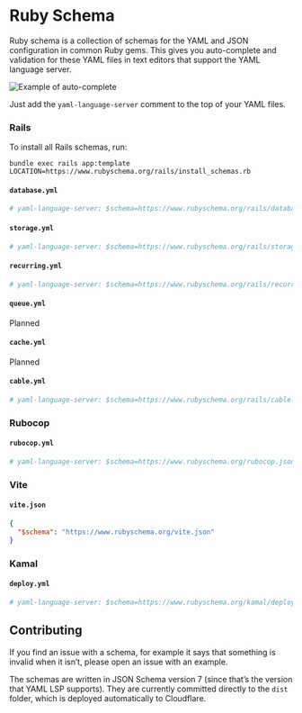 # Ruby Schema

Ruby schema is a collection of schemas for the YAML and JSON configuration in common Ruby gems. This gives you auto-complete and validation for these YAML files in text editors that support the YAML language server.

![Example of auto-complete](https://github.com/user-attachments/assets/c8038624-4df5-4dd7-9fcf-787d5c8a5f71)

Just add the `yaml-language-server` comment to the top of your YAML files.

### Rails

To install all Rails schemas, run:

```
bundle exec rails app:template LOCATION=https://www.rubyschema.org/rails/install_schemas.rb
```

#### `database.yml`

```yml
# yaml-language-server: $schema=https://www.rubyschema.org/rails/database.json
```

#### `storage.yml`

```yml
# yaml-language-server: $schema=https://www.rubyschema.org/rails/storage.json
```

#### `recurring.yml`

```yml
# yaml-language-server: $schema=https://www.rubyschema.org/rails/recurring.json
```

#### `queue.yml`

Planned

#### `cache.yml`

Planned

#### `cable.yml`

```yml
# yaml-language-server: $schema=https://www.rubyschema.org/rails/cable.json
```

### Rubocop

#### `rubocop.yml`

```yml
# yaml-language-server: $schema=https://www.rubyschema.org/rubocop.json
```

### Vite

#### `vite.json`

```json
{
  "$schema": "https://www.rubyschema.org/vite.json"
}
```

### Kamal

#### `deploy.yml`

```yml
# yaml-language-server: $schema=https://www.rubyschema.org/kamal/deploy.json
```

## Contributing

If you find an issue with a schema, for example it says that something is invalid when it isn’t, please open an issue with an example.

The schemas are written in JSON Schema version 7 (since that’s the version that YAML LSP supports). They are currently committed directly to the `dist` folder, which is deployed automatically to Cloudflare.
